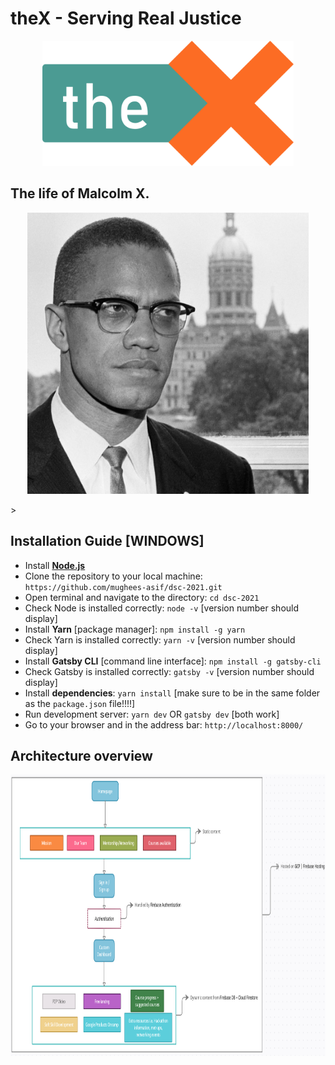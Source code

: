 # theX - Serving Real Justice
<p align="center">
    <img height=200 src="./images/WebsiteLogo.png">
</p>

## The life of Malcolm X. 
<p align="center">
    <img height=450 src="./images/intro.jpg">
</p>
>

## Installation Guide [WINDOWS]
* Install **[Node.js](https://nodejs.org/en/download/)** 
* Clone the repository to your local machine: `https://github.com/mughees-asif/dsc-2021.git`
* Open terminal and navigate to the directory: `cd dsc-2021`
* Check Node is installed correctly: `node -v` [version number should display]
* Install **Yarn** [package manager]: `npm install -g yarn`
* Check Yarn is installed correctly: `yarn -v` [version number should display]
* Install **Gatsby CLI** [command line interface]: `npm install -g gatsby-cli`
* Check Gatsby is installed correctly: `gatsby -v` [version number should display]
* Install **dependencies**: `yarn install` [make sure to be in the same folder as the `package.json` file!!!!]
* Run development server: `yarn dev` OR `gatsby dev` [both work]
* Go to your browser and in the address bar: `http://localhost:8000/` 

## Architecture overview
<p align="center">
    <img height=450 src="./images/dev_flowchart.png">
</p>